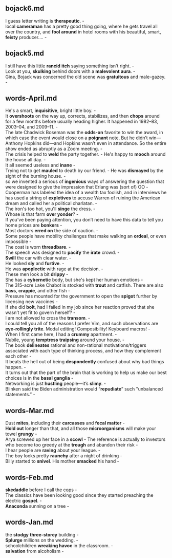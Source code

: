 ## bojack6.md ## 
I guess letter writing is **therapeutic**. -  
local **cameraman** has a pretty good thing going, where he gets travel all over the country, and **fool around** in hotel rooms with his beautiful, smart, **feisty** producer.... -  

## bojack5.md ## 
I still have this little **rancid** **itch** saying something isn't right. -  
Look at you, **skulking** behind doors with a **malevolent** **aura**. -  
Gina, Bojack was concerned the old scene was **gratuitous** and male-gazey. -  

## words-April.md ## 
He's a smart, **inquisitive**, bright little boy. -  
It **overshoots** on the way up, corrects, stabilizes, and then **chops** around for a few months before usually heading higher. It happened in 1982–83, 2003–04, and 2009–11. -  
The late Chadwick Boseman was the **odds-on** favorite to win the award, in which case the event would close on a **poignant** note. But he didn’t win—Anthony Hopkins did—and Hopkins wasn’t even in attendance. So the entire show ended as abruptly as a Zoom meeting. -  
The crisis helped to **weld** the party together. - 
He's happy to **mooch** around the house all day. -  
It all seemed useless and **inane** -  
Trying not to get **mauled** to death by our friend. - 
He was **dismayed** by the sight of the burning house. -  
so we invented a serious of **ingenious** ways of answering the question that were designed to give the impression that Erlang was (sort of) OO -   
Cooperman has labeled the idea of a wealth tax foolish, and in interviews he has used a string of **expletives** to accuse Warren of ruining the American dream and called her a political charlatan. -  
The iron's too hot, you'll **singe** the dress. -  
Whose is that farm **over yonder**? -  
If you've been paying attention, you don’t need to have this data to tell you home prices are **bonkers** -  
Most doctors **erred on** the side of caution. -  
Some people have mobility challenges that make walking an **ordeal**, or even impossible -  
The coat is worn **threadbare**. -  
The speech was designed to **pacify** the **irate** crowd. -  
**Swill** the car with clear water. -  
He looked **sly** and **furtive**. -  
He was **apoplectic** with rage at the decision. -  
These men look a bit **drippy** -  
She has a **cybernetic** body, but she's kept her human emotions -  
The 315-acre Lake Chabot is stocked with **trout** and catfish. There are also **bass**, **crappie**, and other fish -  
Pressure has mounted for the government to open the **spigot** further by licensing new vaccines -  
If she did **bolt**, had I failed in my job since her reaction proved that she wasn’t yet fit to govern herself? -  
I am not allowed to cross the **transom**. -  
I could tell you all of the reasons I prefer Vim, and such observations are **eye-rollingly** **trite**. Modal editing! Composibility! Keyboard macros! -  
When I first came here, I had a **crummy** apartment. -   
Nubile, young **temptress** **traipsing** around your house. -  
The book **delineates** rational and non-rational motivations/triggers associated with each type of thinking process, and how they complement each other -   
It beats the hell out of being **despondently** confused about why bad things happen. -  
It turns out that the part of the brain that is working to help us make our best choices is in the **basal** **ganglia** -  
Networking is just **hustling** people—it’s **slimy**. -  
Blinken said the Biden administration would “**repudiate**” such "unbalanced statements.” -  

## words-Mar.md ## 
Dust **mites**, including their **carcasses** and **fecal matter** -  
**Hold out** longer than that, and all those **microorganisms** will make your towel **grungy** -  
Arya screwed up her face in a **scowl** - 
The reference is actually to investors who become too greedy at the **trough** and abandon their risk -   
I hear people are **raving** about your league. -  
The boy looks pretty **raunchy** after a night of drinking -  
Billy started to **snivel**. His mother **smacked** his hand -  

## words-Feb.md ## 
**skedaddle** before I call the cops -  
The classics have been looking good since they started preaching the electric **gospel**. -  
**Anaconda** sunning on a tree -  

## words-Jan.md ## 
the **stodgy** **three-storey** building -  
**Splurge** millions on the wedding. -  
schoolchildren **wreaking havoc** in the classroom. -  
**salvation** from alcoholism -  
